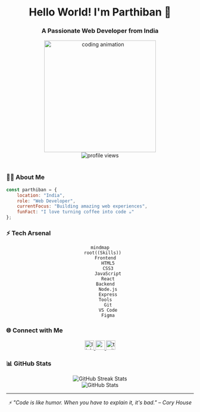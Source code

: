<div align="center">
  <h1>Hello World! I'm Parthiban 🚀</h1>
  <h3>A Passionate Web Developer from India</h3>
</div>

<div align="center">
  <img src="https://cdn.pixabay.com/animation/2023/05/25/09/35/09-35-39-25_512.gif" width="300" alt="coding animation"/>
</div>

<div align="center">
  <img src="https://komarev.com/ghpvc/?username=justparthi&label=Profile%20views&color=0e75b6&style=flat" alt="profile views"/>
</div>

<br/>

### 🧑‍💻 About Me
```javascript
const parthiban = {
    location: "India",
    role: "Web Developer",
    currentFocus: "Building amazing web experiences",
    funFact: "I love turning coffee into code ☕"
};
```

### ⚡ Tech Arsenal 
<div align="center">

```mermaid
mindmap
  root((Skills))
    Frontend
      HTML5
      CSS3
      JavaScript
      React
    Backend
      Node.js
      Express
    Tools
      Git
      VS Code
      Figma
```

</div>

### 🌐 Connect with Me
<div align="center">
  <a href="YOUR_LINKEDIN_URL">
    <img src="https://img.shields.io/static/v1?message=LinkedIn&logo=linkedin&label=&color=0077B5&logoColor=white&labelColor=&style=for-the-badge" height="25" alt="linkedin logo" />
  </a>
  <a href="YOUR_YOUTUBE_URL">
    <img src="https://img.shields.io/static/v1?message=Youtube&logo=youtube&label=&color=FF0000&logoColor=white&labelColor=&style=for-the-badge" height="25" alt="youtube logo" />
  </a>
  <a href="YOUR_TWITTER_URL">
    <img src="https://img.shields.io/static/v1?message=Twitter&logo=twitter&label=&color=1DA1F2&logoColor=white&labelColor=&style=for-the-badge" height="25" alt="twitter logo" />
  </a>
</div>

### 📊 GitHub Stats
<div align="center">
  <img src="https://github-readme-streak-stats.herokuapp.com/?user=justparthi&theme=tokyonight&hide_border=true" alt="GitHub Streak Stats"/>
  <br/>
  <img src="https://github-readme-stats.vercel.app/api?username=justparthi&show_icons=true&theme=tokyonight&hide_border=true&count_private=true" alt="GitHub Stats"/>
</div>

---

<div align="center">
  <i>⚡ "Code is like humor. When you have to explain it, it's bad." – Cory House</i>
</div>

